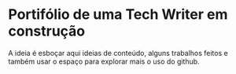 # Portifólio de uma Tech Writer em construção

A ideia é esboçar aqui ideias de conteúdo, alguns trabalhos feitos e também usar o espaço para explorar mais o uso do github.

